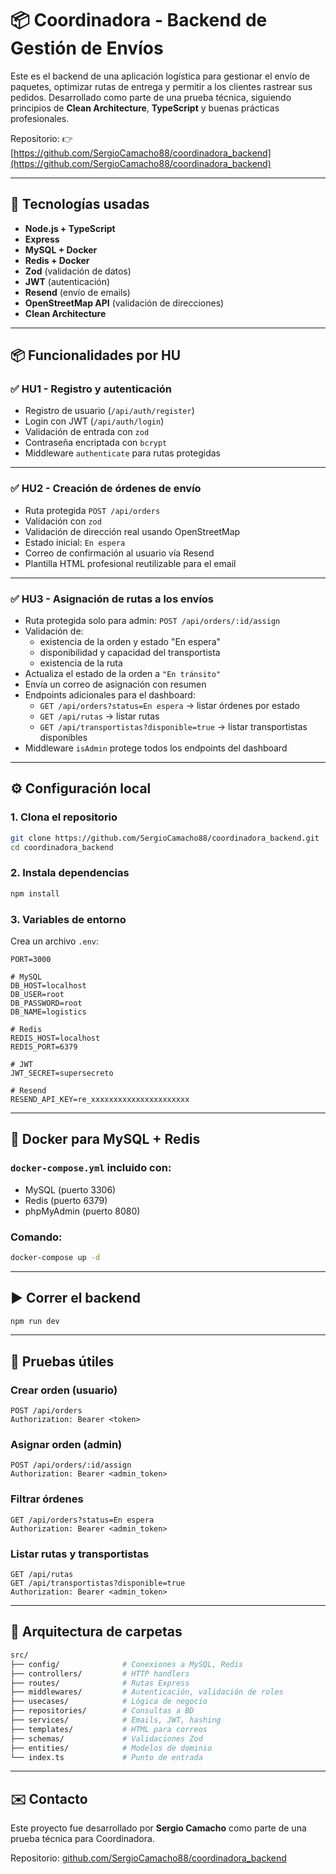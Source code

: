 # 📦 Coordinadora - Backend de Gestión de Envíos

Este es el backend de una aplicación logística para gestionar el envío de paquetes, optimizar rutas de entrega y permitir a los clientes rastrear sus pedidos. Desarrollado como parte de una prueba técnica, siguiendo principios de **Clean Architecture**, **TypeScript** y buenas prácticas profesionales.

Repositorio: 👉 [https://github.com/SergioCamacho88/coordinadora_backend](https://github.com/SergioCamacho88/coordinadora_backend)

---

## 🚀 Tecnologías usadas

- **Node.js + TypeScript**
- **Express**
- **MySQL + Docker**
- **Redis + Docker**
- **Zod** (validación de datos)
- **JWT** (autenticación)
- **Resend** (envío de emails)
- **OpenStreetMap API** (validación de direcciones)
- **Clean Architecture**

---

## 📦 Funcionalidades por HU

### ✅ HU1 - Registro y autenticación

- Registro de usuario (`/api/auth/register`)
- Login con JWT (`/api/auth/login`)
- Validación de entrada con `zod`
- Contraseña encriptada con `bcrypt`
- Middleware `authenticate` para rutas protegidas

---

### ✅ HU2 - Creación de órdenes de envío

- Ruta protegida `POST /api/orders`
- Validación con `zod`
- Validación de dirección real usando OpenStreetMap
- Estado inicial: `En espera`
- Correo de confirmación al usuario vía Resend
- Plantilla HTML profesional reutilizable para el email

---

### ✅ HU3 - Asignación de rutas a los envíos

- Ruta protegida solo para admin: `POST /api/orders/:id/assign`
- Validación de:
  - existencia de la orden y estado "En espera"
  - disponibilidad y capacidad del transportista
  - existencia de la ruta
- Actualiza el estado de la orden a `"En tránsito"`
- Envía un correo de asignación con resumen
- Endpoints adicionales para el dashboard:
  - `GET /api/orders?status=En espera` → listar órdenes por estado
  - `GET /api/rutas` → listar rutas
  - `GET /api/transportistas?disponible=true` → listar transportistas disponibles
- Middleware `isAdmin` protege todos los endpoints del dashboard

---

## ⚙️ Configuración local

### 1. Clona el repositorio

```bash
git clone https://github.com/SergioCamacho88/coordinadora_backend.git
cd coordinadora_backend
```

### 2. Instala dependencias

```bash
npm install
```

### 3. Variables de entorno

Crea un archivo `.env`:

```env
PORT=3000

# MySQL
DB_HOST=localhost
DB_USER=root
DB_PASSWORD=root
DB_NAME=logistics

# Redis
REDIS_HOST=localhost
REDIS_PORT=6379

# JWT
JWT_SECRET=supersecreto

# Resend
RESEND_API_KEY=re_xxxxxxxxxxxxxxxxxxxxxx
```

---

## 🐳 Docker para MySQL + Redis

### `docker-compose.yml` incluido con:

- MySQL (puerto 3306)
- Redis (puerto 6379)
- phpMyAdmin (puerto 8080)

### Comando:

```bash
docker-compose up -d
```

---

## ▶️ Correr el backend

```bash
npm run dev
```

---

## 🧪 Pruebas útiles

### Crear orden (usuario)
```http
POST /api/orders
Authorization: Bearer <token>
```

### Asignar orden (admin)
```http
POST /api/orders/:id/assign
Authorization: Bearer <admin_token>
```

### Filtrar órdenes
```http
GET /api/orders?status=En espera
Authorization: Bearer <admin_token>
```

### Listar rutas y transportistas
```http
GET /api/rutas
GET /api/transportistas?disponible=true
Authorization: Bearer <admin_token>
```

---

## 🧠 Arquitectura de carpetas

```bash
src/
├── config/              # Conexiones a MySQL, Redis
├── controllers/         # HTTP handlers
├── routes/              # Rutas Express
├── middlewares/         # Autenticación, validación de roles
├── usecases/            # Lógica de negocio
├── repositories/        # Consultas a BD
├── services/            # Emails, JWT, hashing
├── templates/           # HTML para correos
├── schemas/             # Validaciones Zod
├── entities/            # Modelos de dominio
└── index.ts             # Punto de entrada
```

---

## ✉️ Contacto

Este proyecto fue desarrollado por **Sergio Camacho** como parte de una prueba técnica para Coordinadora.

Repositorio: [github.com/SergioCamacho88/coordinadora_backend](https://github.com/SergioCamacho88/coordinadora_backend)